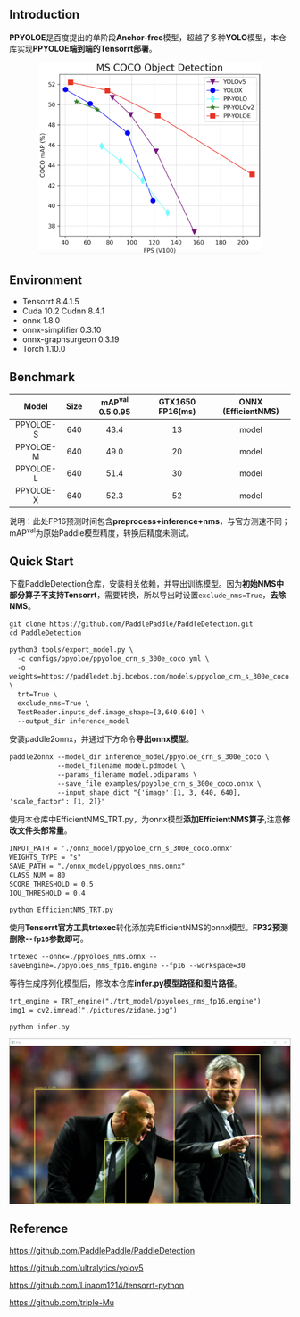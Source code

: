 ## Introduction

**PPYOLOE**是百度提出的单阶段**Anchor-free**模型，超越了多种**YOLO**模型，本仓库实现**PPYOLOE端到端的Tensorrt部署**。

<div align="center">
<img src="assets/ppyoloe_map_fps.png" width="400">
</div>

## Environment

- Tensorrt 8.4.1.5
- Cuda 10.2 Cudnn 8.4.1
- onnx 1.8.0
- onnx-simplifier 0.3.10
- onnx-graphsurgeon 0.3.19
- Torch 1.10.0

## Benchmark

|   Model   | Size | mAP<sup>val</sup> 0.5:0.95 | GTX1650 FP16(ms) | ONNX (EfficientNMS) |
| :-------: | :--: | :------------------------: | :--------------: | :-----------------: |
| PPYOLOE-S | 640  |            43.4            |        13        |        model        |
| PPYOLOE-M | 640  |            49.0            |        20        |        model        |
| PPYOLOE-L | 640  |            51.4            |        30        |        model        |
| PPYOLOE-X | 640  |            52.3            |        52        |        model        |

说明：此处FP16预测时间包含**preprocess+inference+nms**，与官方测速不同；mAP<sup>val</sup>为原始Paddle模型精度，转换后精度未测试。

## Quick Start

下载PaddleDetection仓库，安装相关依赖，并导出训练模型。因为**初始NMS中部分算子不支持Tensorrt**，需要转换，所以导出时设置`exclude_nms=True`，**去除NMS**。

```
git clone https://github.com/PaddlePaddle/PaddleDetection.git
cd PaddleDetection
```

```
python3 tools/export_model.py \
  -c configs/ppyoloe/ppyoloe_crn_s_300e_coco.yml \
  -o weights=https://paddledet.bj.bcebos.com/models/ppyoloe_crn_s_300e_coco.pdparams \
  trt=True \
  exclude_nms=True \
  TestReader.inputs_def.image_shape=[3,640,640] \
  --output_dir inference_model
```

安装paddle2onnx，并通过下方命令**导出onnx模型**。

```
paddle2onnx --model_dir inference_model/ppyoloe_crn_s_300e_coco \
            --model_filename model.pdmodel \
            --params_filename model.pdiparams \
            --save_file examples/ppyoloe_crn_s_300e_coco.onnx \
            --input_shape_dict "{'image':[1, 3, 640, 640], 'scale_factor': [1, 2]}"
```

使用本仓库中EfficientNMS_TRT.py，为onnx模型**添加EfficientNMS算子**,注意**修改文件头部常量**。

```
INPUT_PATH = './onnx_model/ppyoloe_crn_s_300e_coco.onnx'
WEIGHTS_TYPE = "s"
SAVE_PATH = "./onnx_model/ppyoloes_nms.onnx"
CLASS_NUM = 80
SCORE_THRESHOLD = 0.5
IOU_THRESHOLD = 0.4
```

```
python EfficientNMS_TRT.py
```

使用**Tensorrt官方工具trtexec**转化添加完EfficientNMS的onnx模型。**FP32预测删除`--fp16`参数即可**。

```
trtexec --onnx=./ppyoloes_nms.onnx --saveEngine=./ppyoloes_nms_fp16.engine --fp16 --workspace=30
```

等待生成序列化模型后，修改本仓库**infer.py模型路径和图片路径**。

```
trt_engine = TRT_engine("./trt_model/ppyoloes_nms_fp16.engine")
img1 = cv2.imread("./pictures/zidane.jpg")
```

```
python infer.py
```

<div align="center">
<img src="assets/infer_img.png" width="800">
</div>

## Reference

https://github.com/PaddlePaddle/PaddleDetection

https://github.com/ultralytics/yolov5

https://github.com/Linaom1214/tensorrt-python

https://github.com/triple-Mu
